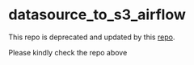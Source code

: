 # datasource_to_s3_airflow
This repo is deprecated and updated by this [repo](https://github.com/anandadwiarifian/aws-batch-processing).

Please kindly check the repo above
